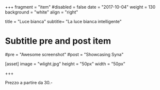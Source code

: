 +++
fragment = "item"
#disabled = false
date = "2017-10-04"
weight = 130
background = "white"
align = "right"

title = "Luce bianca"
subtitle= "La luce bianca intelligente"

# Subtitle pre and post item
#pre = "Awesome screenshot"
#post = "Showcasing Syna"

[asset]
  image = "wlight.jpg"
  height = "50px"
  width = "50px"
  
+++

Prezzo a partire da 30.-
